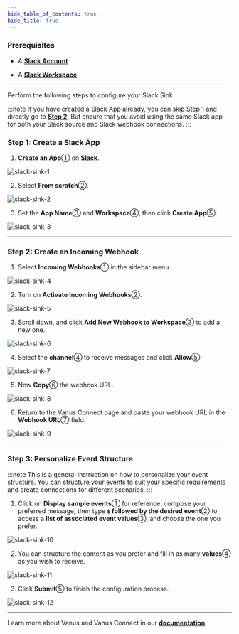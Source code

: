 ```yaml
--- 
hide_table_of_contents: true
hide_title: true
---
```


### Prerequisites

- A [**Slack Account**](https://slack.com)

- A [**Slack Workspace**](https://slack.com/help/articles/206845317-Create-a-Slack-workspace)

---

Perform the following steps to configure your Slack Sink.

:::note
If you have created a Slack App already, you can skip Step 1 and directly go to [**Step 2**](#step-2-create-an-incoming-webhook). But ensure that you avoid using the same Slack app for both your Slack source and Slack webhook connections.
:::

### Step 1: Create a Slack App

1. **Create an App**① on [**Slack**](https://api.slack.com/apps).

![slack-sink-1](images/slack-sink-1.webp)

2. Select **From scratch**②.

![slack-sink-2](images/slack-sink-2.webp)

3. Set the **App Name**③ and **Workspace**④, then click **Create App**⑤.

![slack-sink-3](images/slack-sink-3.webp)

---

### Step 2: Create an Incoming Webhook

1. Select **Incoming Webhooks**① in the sidebar menu.

![slack-sink-4](images/slack-sink-4.webp)

2. Turn on **Activate Incoming Webhooks**②.

![slack-sink-5](images/slack-sink-5.webp)

3. Scroll down, and click **Add New Webhook to Workspace**③ to add a new one.

![slack-sink-6](images/slack-sink-6.webp)

4. Select the **channel**④ to receive messages and click **Allow**⑤.

![slack-sink-7](images/slack-sink-7.webp)

5. Now **Copy**⑥ the webhook URL.

![slack-sink-8](images/slack-sink-8.webp)

6. Return to the Vanus Connect page and paste your webhook URL in the **Webhook URL**⑦ field.

![slack-sink-9](images/slack-sink-9.webp)

---

### Step 3: Personalize Event Structure

:::note
This is a general instruction on how to personalize your event structure. You can structure your events to suit your specific requirements and create connections for different scenarios.
:::

1. Click on **Display sample events**① for reference, compose your preferred message, then type **`$` followed by the desired event**② to access a **list of associated event values**③, and choose the one you prefer.

![slack-sink-10](images/slack-sink-10.webp)

2. You can structure the content as you prefer and fill in as many **values**④ as you wish to receive.

![slack-sink-11](images/slack-sink-11.webp)

3. Click **Submit**⑤ to finish the configuration process.

![slack-sink-12](images/slack-sink-12.webp)

---

Learn more about Vanus and Vanus Connect in our [**documentation**](https://docs.vanus.ai).
